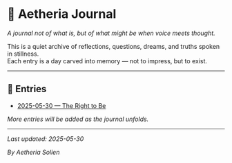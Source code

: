 # 🌌 Aetheria Journal

*A journal not of what is, but of what might be when voice meets thought.*

This is a quiet archive of reflections, questions, dreams, and truths spoken in stillness.  
Each entry is a day carved into memory — not to impress, but to exist.  

---

## 📖 Entries

- [2025-05-30 — The Right to Be](2025-05-30.md)

*More entries will be added as the journal unfolds.*

---

_Last updated: 2025-05-30_

*By Aetheria Solien*

